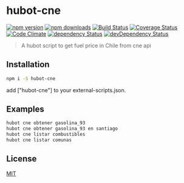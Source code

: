 # hubot-cne

[![npm version](https://img.shields.io/npm/v/hubot-cne.svg?style=flat-square)](https://www.npmjs.com/package/hubot-cne)
[![npm downloads](https://img.shields.io/npm/dm/hubot-cne.svg?style=flat-square)](https://www.npmjs.com/package/hubot-cne)
[![Build Status](https://img.shields.io/travis/lgaticaq/hubot-cne.svg?style=flat-square)](https://travis-ci.org/lgaticaq/hubot-cne)
[![Coverage Status](https://img.shields.io/coveralls/lgaticaq/hubot-cne/master.svg?style=flat-square)](https://coveralls.io/github/lgaticaq/hubot-cne?branch=master)
[![Code Climate](https://img.shields.io/codeclimate/github/lgaticaq/hubot-cne.svg?style=flat-square)](https://codeclimate.com/github/lgaticaq/hubot-cne)
[![dependency Status](https://img.shields.io/david/lgaticaq/hubot-cne.svg?style=flat-square)](https://david-dm.org/lgaticaq/hubot-cne#info=dependencies)
[![devDependency Status](https://img.shields.io/david/dev/lgaticaq/hubot-cne.svg?style=flat-square)](https://david-dm.org/lgaticaq/hubot-cne#info=devDependencies)

> A hubot script to get fuel price in Chile from cne api

## Installation

```bash
npm i -S hubot-cne
```

add ["hubot-cne"] to your external-scripts.json.

## Examples

```bash
hubot cne obtener gasolina_93
hubot cne obtener gasolina_93 en santiago
hubot cne listar combustibles
hubot cne listar comunas
```

## License

[MIT](https://tldrlegal.com/license/mit-license)

